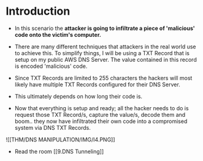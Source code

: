 # Introduction
- In this scenario the **attacker is going to infiltrate a piece of 'malicious' code onto the victim's computer.** 
- There are many different techniques that attackers in the real world use to achieve this. To simplify things, I will be using a TXT Record that is setup on my public AWS DNS Server. The value contained in this record is encoded 'malicious' code.

- Since TXT Records are limited to 255 characters the hackers will most likely have multiple TXT Records configured for their DNS Server. 
- This ultimately depends on how long their code is. 
- Now that everything is setup and ready; all the hacker needs to do is request those TXT Record/s, capture the value/s, decode them and boom.. they now have infiltrated their own code into a compromised system via DNS TXT Records.

![[THM/DNS MANIPULATION/IMG/I4.PNG]]

- Read the room
[[9.DNS Tunneling]]

